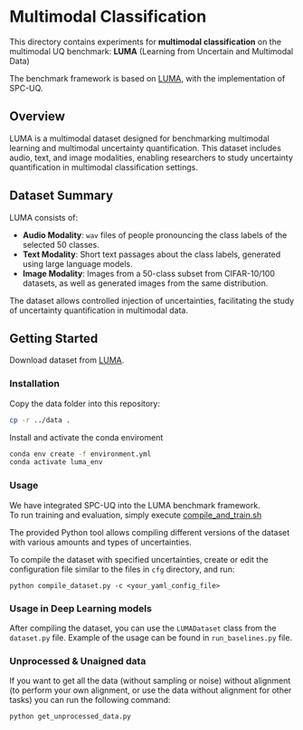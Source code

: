 # Multimodal Classification

This directory contains experiments for **multimodal classification** on the multimodal UQ benchmark: **LUMA** (Learning from Uncertain and Multimodal Data)

The benchmark framework is based on [LUMA](https://osf.io/8ph6y/?view_only=8272969d8cd34c0b9459659fb4f41507), with the implementation of SPC-UQ.

## Overview

LUMA is a multimodal dataset designed for benchmarking multimodal learning and multimodal uncertainty quantification. This dataset includes audio, text, and image modalities, enabling researchers to study uncertainty quantification in multimodal classification settings.


## Dataset Summary

LUMA consists of:
- **Audio Modality**: `wav` files of people pronouncing the class labels of the selected 50 classes.
- **Text Modality**: Short text passages about the class labels, generated using large language models.
- **Image Modality**: Images from a 50-class subset from CIFAR-10/100 datasets, as well as generated images from the same distribution.

The dataset allows controlled injection of uncertainties, facilitating the study of uncertainty quantification in multimodal data.

## Getting Started
Download dataset from [LUMA](https://osf.io/8ph6y/?view_only=8272969d8cd34c0b9459659fb4f41507).

### Installation
Copy the data folder into this repository:

```bash
cp -r ../data .
```
Install and activate the conda enviroment
```bash
conda env create -f environment.yml
conda activate luma_env
```


### Usage
We have integrated SPC-UQ into the LUMA benchmark framework.  
To run training and evaluation, simply execute [compile_and_train.sh](compile_and_train.sh)

The provided Python tool allows compiling different versions of the dataset with various amounts and types of uncertainties.

To compile the dataset with specified uncertainties, create or edit the configuration file similar to the files in `cfg` directory, and run:
```
python compile_dataset.py -c <your_yaml_config_file>
```

### Usage in Deep Learning models
After compiling the dataset, you can use the `LUMADataset` class from the `dataset.py` file. Example of the usage can be found in `run_baselines.py` file.

### Unprocessed & Unaigned data
If you want to get all the data (without sampling or noise) without alignment (to perform your own alignment, or use the data without alignment for other tasks) you can run the following command:

```
python get_unprocessed_data.py
```
